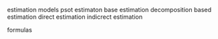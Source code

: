  estimation models 
 psot estimaton
 base estimation
 decomposition based estimation
	 direct estimation
	 indicrect estimation
	 
formulas


